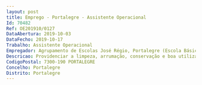 ```yaml
--- 
layout: post
title: Emprego - Portalegre - Assistente Operacional
Id: 70482
Ref: OE201910/0127
DataAbertura: 2019-10-03
DataFecho: 2019-10-17
Trabalho: Assistente Operacional
Empregador: Agrupamento de Escolas José Régio, Portalegre (Escola Básica José Régio, Portalegre - Sede)
Descricao: Providenciar a limpeza, arrumação, conservação e boa utilização das instalações, bem como do material e equipamento didático e informático necessário ao desenvolvimento do processo educativo. Receber e transmitir mensagens. Efetuar, no interior e exterior, tarefas de apoio, de modo a permitir o normal funcionamento dos serviços e acompanhar alunos quando necessário de forma a assegurar um bom ambiente escolar e educativo.
CodigoPostal: 7300-190 PORTALEGRE
Concelho: Portalegre
Distrito: Portalegre
--- 
```


